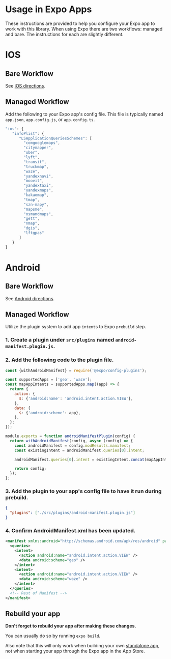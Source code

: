# Usage in Expo Apps

These instructions are provided to help you configure your Expo app to work with this library. When using Expo there are two workflows: managed and bare. The instructions for each are slightly different.

# IOS

## Bare Workflow

See [iOS directions](https://github.com/includable/react-native-map-link#iOSPostInstall).

## Managed Workflow

Add the following to your Expo app's config file. This file is typically named `app.json`, `app.config.js`, or `app.config.ts`.

```js
"ios": {
   "infoPlist": {
      "LSApplicationQueriesSchemes": [
        "comgooglemaps",
        "citymapper",
        "uber",
        "lyft",
        "transit",
        "truckmap",
        "waze",
        "yandexnavi",
        "moovit",
        "yandextaxi",
        "yandexmaps",
        "kakaomap",
        "tmap",
        "szn-mapy",
        "mapsme",
        "osmandmaps",
        "gett",
        "nmap",
        "dgis",
        "lftgpas"
      ]
   }
}
```

# Android

## Bare Workflow

See [Android directions](https://github.com/includable/react-native-map-link#androidPostInstall).

## Managed Workflow

Utilize the plugin system to add app `intent`s to Expo `prebuild` step.

### 1. Create a plugin under `src/plugins` named `android-manifest.plugin.js`.

### 2. Add the following code to the plugin file.

```js
const {withAndroidManifest} = require('@expo/config-plugins');

const supportedApps = ['geo', 'waze'];
const mapAppIntents = supportedApps.map((app) => {
  return {
    action: {
      $: {'android:name': 'android.intent.action.VIEW'},
    },
    data: {
      $: {'android:scheme': app},
    },
  };
});

module.exports = function androidManifestPlugin(config) {
  return withAndroidManifest(config, async (config) => {
    const androidManifest = config.modResults.manifest;
    const existingIntent = androidManifest.queries[0].intent;

    androidManifest.queries[0].intent = existingIntent.concat(mapAppIntents);

    return config;
  });
};
```

### 3. Add the plugin to your app's config file to have it run during prebuild.

```json
{
  "plugins": ["./src/plugins/android-manifest.plugin.js"]
}
```

### 4. Confirm AndroidManifest.xml has been updated.

```xml
<manifest xmlns:android="http://schemas.android.com/apk/res/android" package="com.example.app">
  <queries>
    <intent>
      <action android:name="android.intent.action.VIEW" />
      <data android:scheme="geo" />
    </intent>
    <intent>
      <action android:name="android.intent.action.VIEW" />
      <data android:scheme="waze" />
    </intent>
  </queries>
  <!-- Rest of Manifest -->
</manifest>
```

## Rebuild your app

**Don't forget to rebuild your app after making these changes.**

You can usually do so by running `expo build`.

Also note that this will only work when building your
own [standalone app](https://docs.expo.io/versions/latest/distribution/building-standalone-apps), not when starting your
app through the Expo app in the App Store.
